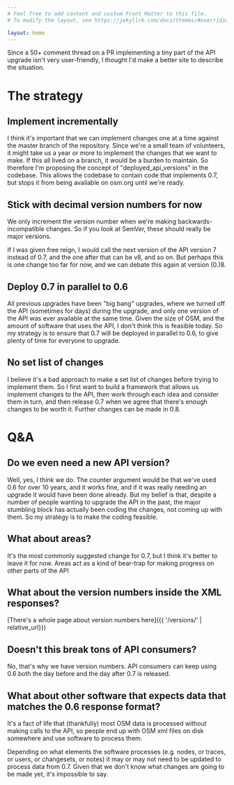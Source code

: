 ```yaml
---
# Feel free to add content and custom Front Matter to this file.
# To modify the layout, see https://jekyllrb.com/docs/themes/#overriding-theme-defaults

layout: home
---
```


Since a 50+ comment thread on a PR implementing a tiny part of the API upgrade isn't very user-friendly, I thought I'd make a better site to describe the situation.

# The strategy

## Implement incrementally

I think it's important that we can implement changes one at a time against the master branch of the repository. Since we're a small team of volunteers, it might take us a year or more to implement the changes that we want to make. If this all lived on a branch, it would be a burden to maintain. So therefore I'm proposing the concept of "deployed_api_versions" in the codebase. This allows the codebase to contain code that implements 0.7, but stops it from being available on osm.org until we're ready.

## Stick with decimal version numbers for now

We only increment the version number when we're making backwards-incompatible changes. So if you look at SemVer, these should really be major versions.

If I was given free reign, I would call the next version of the API version 7 instead of 0.7, and the one after that can be v8, and so on. But perhaps this is one change too far for now, and we can debate this again at version (0.)8.

## Deploy 0.7 in parallel to 0.6

All previous upgrades have been "big bang" upgrades, where we turned off the API (sometimes for days) during the upgrade, and only one version of the API was ever available at the same time. Given the size of OSM, and the amount of software that uses the API, I don't think this is feasible today. So my strategy is to ensure that 0.7 will be deployed in parallel to 0.6, to give plenty of time for everyone to upgrade.

## No set list of changes

I believe it's a bad approach to make a set list of changes before trying to implement them. So I first want to build a framework that allows us implement changes to the API, then work through each idea and consider them in turn, and then release 0.7 when we agree that there's enough changes to be worth it. Further changes can be made in 0.8.

# Q&A

## Do we even need a new API version?

Well, yes, I think we do. The counter argument would be that we've used 0.6 for over 10 years, and it works fine, and if it was really needing an upgrade it would have been done already. But my belief is that, despite a number of people wanting to upgrade the API in the past, the major stumbling block has actually been coding the changes, not coming up with them. So my strategy is to make the coding feasible.

## What about areas?

It's the most commonly suggested change for 0.7, but I think it's better to leave it for now. Areas act as a kind of bear-trap for making progress on other parts of the API

## What about the version numbers inside the XML responses?

[There's a whole page about version numbers here]({{ '/versions/' | relative_url}})

## Doesn't this break tons of API consumers?

No, that's why we have version numbers. API consumers can keep using 0.6 both the day before and the day after 0.7 is released.

## What about other software that expects data that matches the 0.6 response format?

It's a fact of life that (thankfully) most OSM data is processed without making calls to the API, so people end up with OSM xml files on disk somewhere and use software to process them.

Depending on what elements the software processes (e.g. nodes, or traces, or users, or changesets, or notes) it may or may not need to be updated to process data from 0.7. Given that we don't know what changes are going to be made yet, it's impossible to say.
